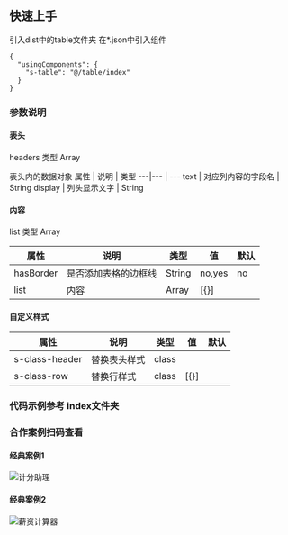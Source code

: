 ## 快速上手
引入dist中的table文件夹
在*.json中引入组件

```
{
  "usingComponents": {
    "s-table": "@/table/index"
  }
}

````

### 参数说明
 #### 表头
 headers 类型  Array
 
 表头内的数据对象
 属性 | 说明 | 类型
---|--- | --- 
text | 对应列内容的字段名 | String
display | 列头显示文字	|  String

#### 内容
list 类型 Array

 属性 | 说明 | 类型 | 值 | 默认
---|--- | --- | --- | ---
hasBorder | 是否添加表格的边框线 | String | no,yes | no
list | 内容 | Array | [{}] | 

#### 自定义样式

 属性 | 说明 | 类型 | 值 | 默认
---|--- | --- | --- | ---
s-class-header | 替换表头样式 | class |  | 
s-class-row | 替换行样式 | class | [{}] | 


### 代码示例参考 index文件夹

### 合作案例扫码查看

#### 经典案例1

![计分助理](./qdFromGithub.jpeg)

#### 经典案例2

![薪资计算器](./xzqdFromGithub.jpeg)